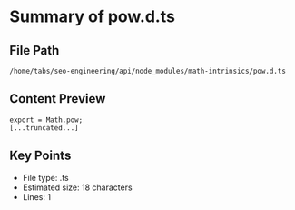 # Summary of pow.d.ts
  
## File Path
`/home/tabs/seo-engineering/api/node_modules/math-intrinsics/pow.d.ts`

## Content Preview
```
export = Math.pow;
[...truncated...]
```

## Key Points
- File type: .ts
- Estimated size: 18 characters
- Lines: 1
